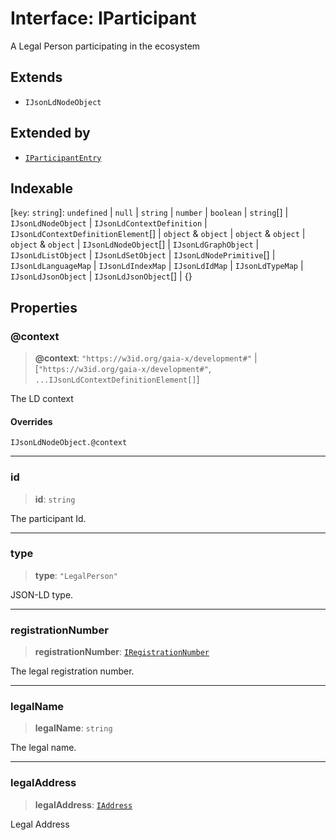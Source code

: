 # Interface: IParticipant

A Legal Person participating in the ecosystem

## Extends

- `IJsonLdNodeObject`

## Extended by

- [`IParticipantEntry`](IParticipantEntry.md)

## Indexable

\[`key`: `string`\]: `undefined` \| `null` \| `string` \| `number` \| `boolean` \| `string`[] \| `IJsonLdNodeObject` \| `IJsonLdContextDefinition` \| `IJsonLdContextDefinitionElement`[] \| `object` & `object` \| `object` & `object` \| `object` & `object` \| `IJsonLdNodeObject`[] \| `IJsonLdGraphObject` \| `IJsonLdListObject` \| `IJsonLdSetObject` \| `IJsonLdNodePrimitive`[] \| `IJsonLdLanguageMap` \| `IJsonLdIndexMap` \| `IJsonLdIdMap` \| `IJsonLdTypeMap` \| `IJsonLdJsonObject` \| `IJsonLdJsonObject`[] \| \{\}

## Properties

### @context

> **@context**: `"https://w3id.org/gaia-x/development#"` \| \[`"https://w3id.org/gaia-x/development#"`, `...IJsonLdContextDefinitionElement[]`\]

The LD context

#### Overrides

`IJsonLdNodeObject.@context`

***

### id

> **id**: `string`

The participant Id.

***

### type

> **type**: `"LegalPerson"`

JSON-LD type.

***

### registrationNumber

> **registrationNumber**: [`IRegistrationNumber`](IRegistrationNumber.md)

The legal registration number.

***

### legalName

> **legalName**: `string`

The legal name.

***

### legalAddress

> **legalAddress**: [`IAddress`](IAddress.md)

Legal Address
